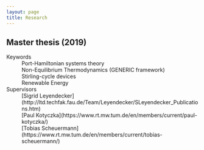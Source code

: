 ```yaml
---
layout: page
title: Research
---
```


## Master thesis (2019)

<dl>
  <dt>Keywords</dt>
  <dd>Port-Hamiltonian systems theory</dd>
  <dd>Non-Equilibrium Thermodynamics (GENERIC framework)</dd>
  <dd>Stirling-cycle devices</dd>
  <dd>Renewable Energy</dd>

  <dt>Supervisors</dt>
  <dd>[Sigrid Leyendecker](http://ltd.techfak.fau.de/Team/Leyendecker/SLeyendecker_Publications.htm)</dd>
  <dd>[Paul Kotyczka](https://www.rt.mw.tum.de/en/members/current/paul-kotyczka/)</dd>
  <dd>[Tobias Scheuermann](https://www.rt.mw.tum.de/en/members/current/tobias-scheuermann/)</dd>
</dl>

